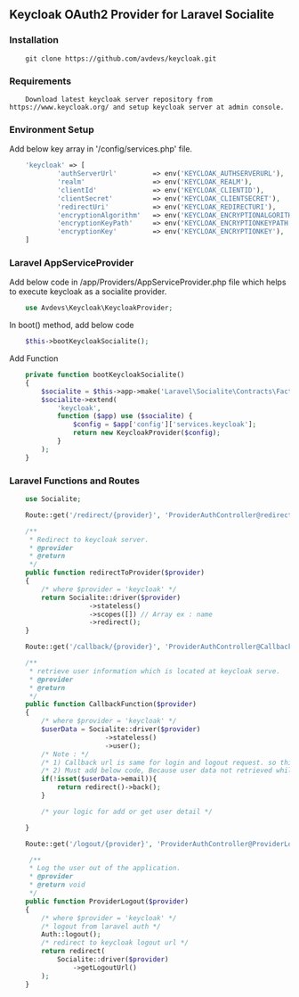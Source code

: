## Keycloak OAuth2 Provider for Laravel Socialite

### Installation
```
    git clone https://github.com/avdevs/keycloak.git
```

### Requirements

        Download latest keycloak server repository from https://www.keycloak.org/ and setup keycloak server at admin console.

### Environment Setup

Add below key array in '/config/services.php' file.
```php
    'keycloak' => [
            'authServerUrl'         => env('KEYCLOAK_AUTHSERVERURL'),
            'realm'                 => env('KEYCLOAK_REALM'),
            'clientId'              => env('KEYCLOAK_CLIENTID'),
            'clientSecret'          => env('KEYCLOAK_CLIENTSECRET'),
            'redirectUri'           => env('KEYCLOAK_REDIRECTURI'),
            'encryptionAlgorithm'   => env('KEYCLOAK_ENCRYPTIONALGORITHM'),
            'encryptionKeyPath'     => env('KEYCLOAK_ENCRYPTIONKEYPATH'),
            'encryptionKey'         => env('KEYCLOAK_ENCRYPTIONKEY'),
    ]
```
### Laravel AppServiceProvider

Add below code in /app/Providers/AppServiceProvider.php
file which helps to execute keycloak as a socialite provider.

```php
    use Avdevs\Keycloak\KeycloakProvider;
```

In boot() method, add below code

```php
    $this->bootKeycloakSocialite();
```

Add Function

```php
    private function bootKeycloakSocialite()
    {
        $socialite = $this->app->make('Laravel\Socialite\Contracts\Factory');
        $socialite->extend(
            'keycloak',
            function ($app) use ($socialite) {
                $config = $app['config']['services.keycloak'];
                return new KeycloakProvider($config);
            }
        );
    }
```

### Laravel Functions and Routes

```php
    use Socialite;
```

```php
    Route::get('/redirect/{provider}', 'ProviderAuthController@redirectToProvider');

    /**
     * Redirect to keycloak server.
     * @provider
     * @return
     */
    public function redirectToProvider($provider)
    {
        /* where $provider = 'keycloak' */
        return Socialite::driver($provider)
                    ->stateless()
                    ->scopes([]) // Array ex : name
                    ->redirect();
    }
```

```php
    Route::get('/callback/{provider}', 'ProviderAuthController@CallbackFunction');

    /**
     * retrieve user information which is located at keycloak serve.
     * @provider
     * @return
     */
    public function CallbackFunction($provider)
    {
        /* where $provider = 'keycloak' */
        $userData = Socialite::driver($provider)
                        ->stateless()
                        ->user();
        /* Note : */
        /* 1) Callback url is same for login and logout request. so this function executed twice. */
        /* 2) Must add below code, Because user data not retrieved while logout calls is requested. */
        if(!isset($userData->email)){
            return redirect()->back();
        }

        /* your logic for add or get user detail */

    }
```

```php
    Route::get('/logout/{provider}', 'ProviderAuthController@ProviderLogout');

     /**
     * Log the user out of the application.
     * @provider
     * @return void
     */
    public function ProviderLogout($provider)
    {
        /* where $provider = 'keycloak' */
        /* logout from laravel auth */
        Auth::logout();
        /* redirect to keycloak logout url */
        return redirect(
            Socialite::driver($provider)
                ->getLogoutUrl()
        );
    }
```
